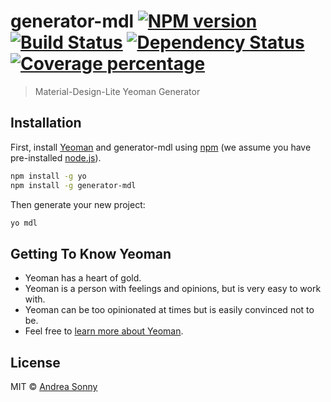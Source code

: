 # generator-mdl [![NPM version][npm-image]][npm-url] [![Build Status][travis-image]][travis-url] [![Dependency Status][daviddm-image]][daviddm-url] [![Coverage percentage][coveralls-image]][coveralls-url]
> Material-Design-Lite Yeoman Generator

## Installation

First, install [Yeoman](http://yeoman.io) and generator-mdl using [npm](https://www.npmjs.com/) (we assume you have pre-installed [node.js](https://nodejs.org/)).

```bash
npm install -g yo
npm install -g generator-mdl
```

Then generate your new project:

```bash
yo mdl
```

## Getting To Know Yeoman

 * Yeoman has a heart of gold.
 * Yeoman is a person with feelings and opinions, but is very easy to work with.
 * Yeoman can be too opinionated at times but is easily convinced not to be.
 * Feel free to [learn more about Yeoman](http://yeoman.io/).

## License

MIT © [Andrea Sonny](https://github.com/andreasonny83)


[npm-image]: https://badge.fury.io/js/generator-mdl.svg
[npm-url]: https://npmjs.org/package/generator-mdl
[travis-image]: https://travis-ci.org/andreasonny83/generator-mdl.svg?branch=master
[travis-url]: https://travis-ci.org/andreasonny83/generator-mdl
[daviddm-image]: https://david-dm.org/andreasonny83/generator-mdl.svg?theme=shields.io
[daviddm-url]: https://david-dm.org/andreasonny83/generator-mdl
[coveralls-image]: https://coveralls.io/repos/andreasonny83/generator-mdl/badge.svg
[coveralls-url]: https://coveralls.io/r/andreasonny83/generator-mdl
